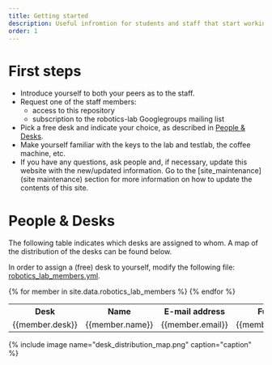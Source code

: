 ```yaml
---
title: Getting started
description: Useful infromtion for students and staff that start working in the Robotics Lab.
order: 1
---
```


# First steps
- Introduce yourself to both your peers as to the staff.
- Request one of the staff members:
    - access to this repository
    - subscription to the robotics-lab Googlegroups mailing list
- Pick a free desk and indicate your choice, as described in [People & Desks](#people--desks).
- Make yourself familiar with the keys to the lab and testlab, the coffee machine, etc. 
- If you have any questions, ask people and, if necessary, update this website with the new/updated information. Go to the [site_maintenance](site maintenance) section for more information on how to update the contents of this site.

# People & Desks

The following table indicates which desks are assigned to whom. A map of the distribution of the desks can be found below.

In order to assign a (free) desk to yourself, modify the following file: [robotics_lab_members.yml](https://github.com/robotics-tue/robotics-tue.github.io/blob/master/_data/robotics_lab_members.yml).

<table style="table">
    <tr>
        <th>Desk</th>
        <th>Name</th>
        <th>E-mail address</th>
        <th>Function</th>
        <th>Project</th>
    </tr>
    {% for member in site.data.robotics_lab_members %}
    <tr>
        <td>{{member.desk}}</td>
        <td>{{member.name}}</td>
        <td>{{member.email}}</td>
        <td>{{member.function}}</td>
        <td>{{member.project}}</td>
    </tr>
    {% endfor %}
</table>

{% include image name="desk_distribution_map.png" caption="caption" %}



